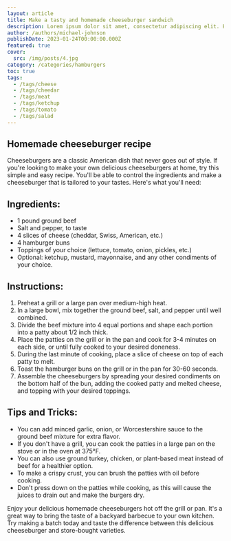 ```yaml
---
layout: article
title: Make a tasty and homemade cheeseburger sandwich
description: Lorem ipsum dolor sit amet, consectetur adipiscing elit. Et nemo nimium beatus est; Idemne, quod iucunde? Duo Reges constructio interrete. At iamdecimum annum in spelunca iacet.
author: /authors/michael-johnson
publishDate: 2023-01-24T00:00:00.000Z
featured: true
cover:
  src: /img/posts/4.jpg
category: /categories/hamburgers
toc: true
tags:
  - /tags/cheese
  - /tags/cheedar
  - /tags/meat
  - /tags/ketchup
  - /tags/tomato
  - /tags/salad
---
```


## Homemade cheeseburger recipe

Cheeseburgers are a classic American dish that never goes out of style. If you're looking to make your own delicious cheeseburgers at home, try this simple and easy recipe. You'll be able to control the ingredients and make a cheeseburger that is tailored to your tastes. Here's what you'll need:

## Ingredients:

* 1 pound ground beef
* Salt and pepper, to taste
* 4 slices of cheese (cheddar, Swiss, American, etc.)
* 4 hamburger buns
* Toppings of your choice (lettuce, tomato, onion, pickles, etc.)
* Optional: ketchup, mustard, mayonnaise, and any other condiments of your choice.

## Instructions:

1. Preheat a grill or a large pan over medium-high heat.
2. In a large bowl, mix together the ground beef, salt, and pepper until well combined.
3. Divide the beef mixture into 4 equal portions and shape each portion into a patty about 1/2 inch thick.
4. Place the patties on the grill or in the pan and cook for 3-4 minutes on each side, or until fully cooked to your desired doneness.
5. During the last minute of cooking, place a slice of cheese on top of each patty to melt.
6. Toast the hamburger buns on the grill or in the pan for 30-60 seconds.
7. Assemble the cheeseburgers by spreading your desired condiments on the bottom half of the bun, adding the cooked patty and melted cheese, and topping with your desired toppings.

## Tips and Tricks:

* You can add minced garlic, onion, or Worcestershire sauce to the ground beef mixture for extra flavor.
* If you don't have a grill, you can cook the patties in a large pan on the stove or in the oven at 375°F.
* You can also use ground turkey, chicken, or plant-based meat instead of beef for a healthier option.
* To make a crispy crust, you can brush the patties with oil before cooking.
* Don't press down on the patties while cooking, as this will cause the juices to drain out and make the burgers dry.

Enjoy your delicious homemade cheeseburgers hot off the grill or pan. It's a great way to bring the taste of a backyard barbecue to your own kitchen. Try making a batch today and taste the difference between this delicious cheeseburger and store-bought varieties.